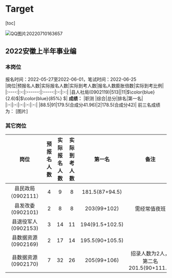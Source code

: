 # Target

[toc]

![QQ图片20220710163657](https://user-images.githubusercontent.com/56404426/178137590-cb8918d5-1858-4a21-b83f-89ffb279881f.png)

## 2022安徽上半年事业编

### 本岗位

报名时间：2022-05-27至2022-06-01，笔试时间：2022-06-25  
|岗位|预报名人数|实际报名人数|实际到考人数|报名人数膨胀倍数|实际到考比例|
|:----:|:-:|:------:|:-----:|:-:|:-:|
|县人社局(0902119)|513||11|$\color{blue}{2.6}$|$\color{blue}{85\%} $|
**成绩：**
|职测 |综合|总分|排名|第一名|
|:-:|:-:|:-:|:-:|:-:|
|88.5|91|179.5(合成分41.96)|2|178.5(合成分42)|
前三名成绩为：
[图片]

### 其它岗位

|岗位|预报名人数|实际报名人数|实际到考人数|第一名|备注|报名人数膨胀倍数|实际到考比例|
|:--------:|:-----:|:----:|:-:|:-:|:-:|:-:|:-:|
|县民政局（0902111）|4|9|8|181.5(87+94.5)||$\color{blue}{2.25}$|$\color{blue}{88.8\%}$|
|县发改委(0902101)|2|8|8|203(99+102)|需经常值夜班|$\color{blue}{4}$|$\color{blue}{100\%}$|
|县退役军人(0902153)|3|14|11|194(91.5+102.5)||$\color{blue}{4.67}$|$\color{blue}{78.6\%}$|
|县数据资源(0902169)|2|17|14|195.5(90+105.5)||$\color{blue}{8.5}$|$\color{blue}{82.4\%}$|
|县数据资源(0902170)|7|32|26|205(99+106)|招录人数为2人，第二名201.5(90+111.5)|$\color{blue}{4.57}$|$\color{blue}{81\%}$|